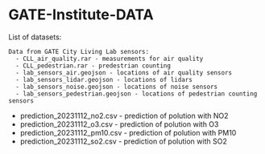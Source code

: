 # GATE-Institute-DATA

List of datasets:

    Data from GATE City Living Lab sensors:
      - CLL_air_quality.rar - measurements for air quality
      - CLL_pedestrian.rar - predestrian counting
      - lab_sensors_air.geojson - locations of air quality sensors
      - lab_sensors_lidar.geojson - locations of lidars
      - lab_sensors_noise.geojson - locations of noise sensors
      - lab_sensors_pedestrian.geojson - locations of pedestrian counting sensors

      
- prediction_20231112_no2.csv - prediction of polution with NO2
- prediction_20231112_o3.csv - prediction of polution with O3
- prediction_20231112_pm10.csv - prediction of polution with PM10
- prediction_20231112_so2.csv - prediction of polution with SO2
